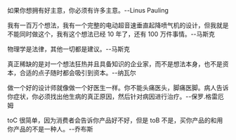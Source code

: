 如果你想拥有好主意，你必须有许多主意。--Linus Pauling

我有一百万个想法，我有一个完整的电动超音速垂直起降喷气机的设计，但我就是不能同时做这个，我有这个想法已经 10 年了，还有 100 万件事情。--马斯克

物理学是法律，其他一切都是建议。--马斯克

真正稀缺的是对一个想法狂热并且具备知识的企业家，而不是想法本身，也不是资本，合适的点子随时都会吸引到资本。--纳瓦尔

做一个好的设计师就像做一个好医生一样。你不能头痛医头，脚痛医脚。病人告诉你症状，你必须找出他生病的真正原因，然后针对病因进行治疗。--保罗.格雷厄姆

toC 很简单，因为消费者会告诉你产品好不好，但是 toB 不是，买你产品的和用你产品的不是一种人。--乔布斯
